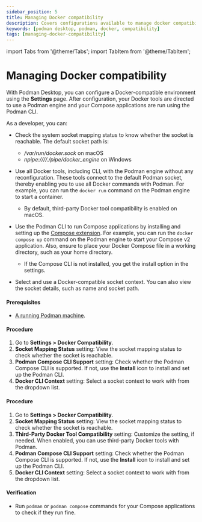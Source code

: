 ```yaml
---
sidebar_position: 5
title: Managing Docker compatibility
description: Covers configurations available to manage docker compatibility
keywords: [podman desktop, podman, docker, compatibility]
tags: [managing-docker-compatibility]
---
```


import Tabs from '@theme/Tabs';
import TabItem from '@theme/TabItem';

# Managing Docker compatibility

With Podman Desktop, you can configure a Docker-compatible environment using the **Settings** page. After configuration, your Docker tools are directed to use a Podman engine and your Compose applications are run using the Podman CLI.

As a developer, you can:

- Check the system socket mapping status to know whether the socket is reachable. The default socket path is:

  - _/var/run/docker.sock_ on macOS
  - _npipe:////./pipe/docker_engine_ on Windows

- Use all Docker tools, including CLI, with the Podman engine without any reconfiguration. These tools connect to the default Podman socket, thereby enabling you to use all Docker commands with Podman. For example, you can run the `docker run` command on the Podman engine to start a container.

  - By default, third-party Docker tool compatibility is enabled on macOS.

- Use the Podman CLI to run Compose applications by installing and setting up the [Compose extension](/docs/compose). For example, you can run the `docker compose up` command on the Podman engine to start your Compose v2 application. Also, ensure to place your Docker Compose file in a working directory, such as your home directory.

  - If the Compose CLI is not installed, you get the install option in the settings.

- Select and use a Docker-compatible socket context. You can also view the socket details, such as name and socket path.

#### Prerequisites

- [A running Podman machine](/docs/podman/creating-a-podman-machine).

<Tabs>
   <TabItem value="win" label="Windows" className="markdown">

#### Procedure

1. Go to **Settings > Docker Compatibility**.
2. **Socket Mapping Status** setting: View the socket mapping status to check whether the socket is reachable.
3. **Podman Compose CLI Support** setting: Check whether the Podman Compose CLI is supported. If not, use the **Install** icon to install and set up the Podman CLI.
4. **Docker CLI Context** setting: Select a socket context to work with from the dropdown list.

</TabItem>
   <TabItem value="macOS" label="macOS (Silicon)" className="markdown">

#### Procedure

1. Go to **Settings > Docker Compatibility**.
2. **Socket Mapping Status** setting: View the socket mapping status to check whether the socket is reachable.
3. **Third-Party Docker Tool Compatibility** setting: Customize the setting, if needed. When enabled, you can use third-party Docker tools with Podman.
4. **Podman Compose CLI Support** setting: Check whether the Podman Compose CLI is supported. If not, use the **Install** icon to install and set up the Podman CLI.
5. **Docker CLI Context** setting: Select a socket context to work with from the dropdown list.

</TabItem>
</Tabs>

#### Verification

- Run `podman` or `podman compose` commands for your Compose applications to check if they run fine.
